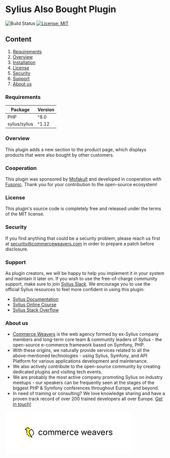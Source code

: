 # Sylius Also Bought Plugin

![Build Status](https://github.com/CommerceWeavers/SyliusAlsoBoughtPlugin/actions/workflows/build.yaml/badge.svg)
[![License: MIT](https://img.shields.io/badge/License-MIT-yellow.svg)](https://opensource.org/licenses/MIT)

## Content

1. [Requirements](#requirements)
1. [Overview](#overview)
1. [Installation](docs/installation.md)
1. [License](#license)
1. [Security](#security)
1. [Support](#support)
1. [About us](#about-us)

### Requirements

| Package       | Version |
|---------------|---------|
| PHP           | ^8.0    |
| sylius/sylius | ^1.12   |

### Overview

This plugin adds a new section to the product page, which displays products that were also bought by other customers.

### Cooperation

This plugin was sponsored by [Mofakult](https://www.mofakult.ch)
and developed in cooperation with [Fusonic](https://www.fusonic.net).
Thank you for your contribution to the open-source ecosystem!

### License

This plugin's source code is completely free and released under the terms of the MIT license.

### Security

If you find anything that could be a security problem, please reach us first at security@commerceweavers.com
in order to prepare a patch before disclosure.

### Support

As plugin creators, we will be happy to help you implement it in your system and maintain it later on.
If you wish to use the free-of-charge community support, make sure to join [Sylius Slack](https://sylius-community.slack.com/).
We encourage you to use the official Sylius resources to feel more confident in using this plugin:

- [Sylius Documentation](https://docs.sylius.com/en/latest/)
- [Sylius Online Course](https://sylius.com/online-course/)
- [Sylius Stack Overflow](https://stackoverflow.com/questions/tagged/sylius)

### About us

- [Commerce Weavers](https://www.commerceweavers.com/) is the web agency formed by ex-Sylius company members and long-term core team & community leaders of Sylius - the open-source e-commerce framework based on Symfony, PHP.
- With these origins, we naturally provide services related to all the above-mentioned technologies - using Sylius, Symfony, and API Platform for various applications development and maintenance.
- We also actively contribute to the open-source community by creating dedicated plugins and visiting tech events.
- We are probably the most active company promoting Sylius on industry meetups - our speakers can be frequently seen at the stages of the biggest PHP & Symfony conferences throughout Europe, and beyond.
- In need of training or consulting? We love knowledge sharing and have a proven track record of over 200 trained developers all over Europe. [Get in touch!](https://www.commerceweavers.com/#contact)

![Commerce Weavers](docs/img/cw.png)

